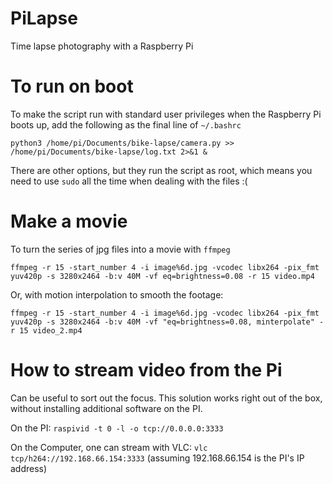 # PiLapse
Time lapse photography with a Raspberry Pi

# To run on boot
To make the script run with standard user privileges when the Raspberry Pi boots up, add the following as the final line of `~/.bashrc`

`python3 /home/pi/Documents/bike-lapse/camera.py >> /home/pi/Documents/bike-lapse/log.txt 2>&1 &`

There are other options, but they run the script as root, which means you need to use `sudo` all the time when dealing with the files :(

# Make a movie
To turn the series of jpg files into a movie with `ffmpeg`

`ffmpeg -r 15 -start_number 4 -i image%6d.jpg -vcodec libx264 -pix_fmt yuv420p -s 3280x2464 -b:v 40M -vf eq=brightness=0.08 -r 15 video.mp4`

Or, with motion interpolation to smooth the footage:

`ffmpeg -r 15 -start_number 4 -i image%6d.jpg -vcodec libx264 -pix_fmt yuv420p -s 3280x2464 -b:v 40M -vf "eq=brightness=0.08, minterpolate" -r 15 video_2.mp4`

# How to stream video from the Pi
Can be useful to sort out the focus. This solution works right out of the box, without installing additional software on the PI.

On the PI:
`raspivid -t 0 -l -o tcp://0.0.0.0:3333`

On the Computer, one can stream with VLC:
`vlc tcp/h264://192.168.66.154:3333`
(assuming 192.168.66.154 is the PI's IP address)
